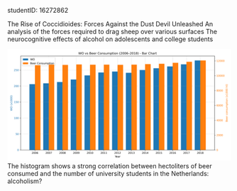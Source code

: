 studentID: 16272862

The Rise of Coccidioides: Forces Against the Dust Devil Unleashed
An analysis of the forces required to drag sheep over various surfaces
The neurocognitive effects of alcohol on adolescents and college students

![Correlation Beer-WO](bars_with_dual_axes.png)
The histogram shows a strong correlation between hectoliters of beer consumed and the number of university students in the Netherlands: alcoholism?
